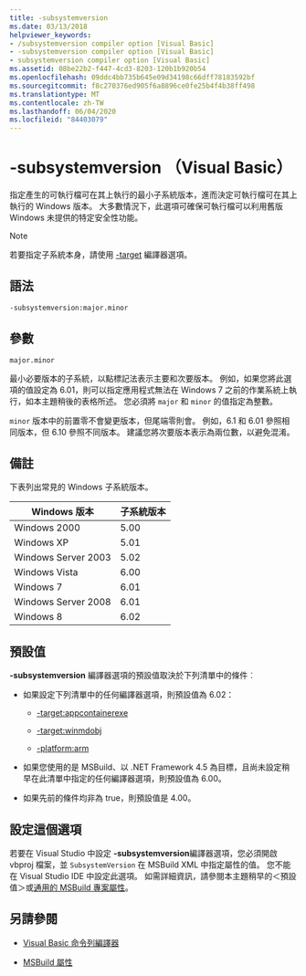 ```yaml
---
title: -subsystemversion
ms.date: 03/13/2018
helpviewer_keywords:
- /subsystemversion compiler option [Visual Basic]
- -subsystemversion compiler option [Visual Basic]
- subsystemversion compiler option [Visual Basic]
ms.assetid: 08be22b2-f447-4cd3-8203-120b1b920b54
ms.openlocfilehash: 09ddc4bb735b645e09d34198c66dff78183592bf
ms.sourcegitcommit: f8c270376ed905f6a8896ce0fe25b4f4b38ff498
ms.translationtype: MT
ms.contentlocale: zh-TW
ms.lasthandoff: 06/04/2020
ms.locfileid: "84403079"
---
```

# <a name="-subsystemversion-visual-basic"></a>-subsystemversion （Visual Basic）

指定產生的可執行檔可在其上執行的最小子系統版本，進而決定可執行檔可在其上執行的 Windows 版本。 大多數情況下，此選項可確保可執行檔可以利用舊版 Windows 未提供的特定安全性功能。

> [!NOTE]
> 若要指定子系統本身，請使用 [-target](../../../csharp/language-reference/compiler-options/target-compiler-option.md) 編譯器選項。

## <a name="syntax"></a>語法

```vb
-subsystemversion:major.minor
```

## <a name="parameters"></a>參數

`major.minor`

最小必要版本的子系統，以點標記法表示主要和次要版本。 例如，如果您將此選項的值設定為 6.01，則可以指定應用程式無法在 Windows 7 之前的作業系統上執行，如本主題稍後的表格所述。 您必須將 `major` 和 `minor` 的值指定為整數。

`minor` 版本中的前置零不會變更版本，但尾端零則會。 例如，6.1 和 6.01 參照相同版本，但 6.10 參照不同版本。 建議您將次要版本表示為兩位數，以避免混淆。

## <a name="remarks"></a>備註

下表列出常見的 Windows 子系統版本。

|Windows 版本|子系統版本|
|---------------------|-----------------------|
|Windows 2000|5.00|
|Windows XP|5.01|
|Windows Server 2003|5.02|
|Windows Vista|6.00|
|Windows 7|6.01|
|Windows Server 2008|6.01|
|Windows 8|6.02|

## <a name="default-values"></a>預設值

**-subsystemversion** 編譯器選項的預設值取決於下列清單中的條件︰

- 如果設定下列清單中的任何編譯器選項，則預設值為 6.02：

  - [-target:appcontainerexe](target.md)

  - [-target:winmdobj](target.md)

  - [-platform:arm](platform.md)

- 如果您使用的是 MSBuild、以 .NET Framework 4.5 為目標，且尚未設定稍早在此清單中指定的任何編譯器選項，則預設值為 6.00。

- 如果先前的條件均非為 true，則預設值是 4.00。

## <a name="setting-this-option"></a>設定這個選項

若要在 Visual Studio 中設定 **-subsystemversion**編譯器選項，您必須開啟 vbproj 檔案，並 `SubsystemVersion` 在 MSBuild XML 中指定屬性的值。 您不能在 Visual Studio IDE 中設定此選項。 如需詳細資訊，請參閱本主題稍早的＜預設值＞或[通用的 MSBuild 專案屬性](/visualstudio/msbuild/common-msbuild-project-properties)。

## <a name="see-also"></a>另請參閱

- [Visual Basic 命令列編譯器](index.md)

- [MSBuild 屬性](/visualstudio/msbuild/msbuild-properties)
